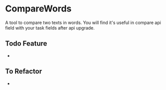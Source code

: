 # CompareWords
A tool to compare two texts in words.
You will find it's useful in compare api field with your task fields after api upgrade.

## Todo Feature
-

## To Refactor
-
